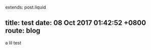 extends: post.liquid

title:   test
date:    08 Oct 2017 01:42:52 +0800
route:   blog
---

a lil test
